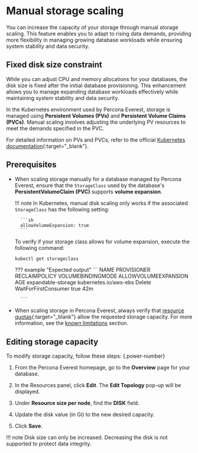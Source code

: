 # Manual storage scaling

You can increase the capacity of your storage through manual storage scaling. This feature enables you to adapt to rising data demands, providing more flexibility in managing growing database workloads while ensuring system stability and data security.

## Fixed disk size constraint

While you can adjust CPU and memory allocations for your databases, the disk size is fixed after the initial database provisioning. This enhancement allows you to manage expanding database workloads effectively while maintaining system stability and data security.

In the Kubernetes environment used by Percona Everest, storage is managed using **Persistent Volumes (PVs)** and **Persistent Volume Claims (PVCs)**. Manual scaling involves adjusting the underlying PV resources to meet the demands specified in the PVC.

For detailed information on PVs and PVCs, refer to the official [Kubernetes documentation](https://kubernetes.io/docs/concepts/storage/persistent-volumes/){:target="_blank"}.

## Prerequisites

- When scaling storage manually for a database managed by Percona Everest, ensure that the `StorageClass` used by the database's **PersistentVolumeClaim (PVC)** supports **volume expansion**.

    !!! note
        In Kubernetes, manual disk scaling only works if the associated `StorageClass` has the following setting:

        ```sh
        allowVolumeExpansion: true
        ```

    To verify if your storage class allows for volume expansion, execute the following command:

    ```sh
    kubectl get storageclass
    ```

    ??? example "Expected output"
        ```
NAME                   PROVISIONER             RECLAIMPOLICY   VOLUMEBINDINGMODE      ALLOWVOLUMEEXPANSION   AGE
expandable-storage     kubernetes.io/aws-ebs   Delete          WaitForFirstConsumer   true                   42m

        ```

- When scaling storage in Percona Everest, always verify that [resource quotas](https://kubernetes.io/docs/concepts/policy/resource-quotas/#storage-resource-quota){:target="_blank"} allow the requested storage capacity. For more information, see the [known limitations](../reference/known_limitations.md#manual-storage-scaling) section.

## Editing storage capacity

To modify storage capacity, follow these steps:
{.power-number}

1. From the Percona Everest homepage, go to the **Overview** page for your database.

2. In the Resources panel, click **Edit**. The **Edit Topology** pop-up will be displayed.

3. Under **Resource size per node**, find the **DISK** field. 

4. Update the disk value (in Gi) to the new desired capacity.

5. Click **Save**.

!!! note
    Disk size can only be increased. Decreasing the disk is not supported to protect data integrity.







